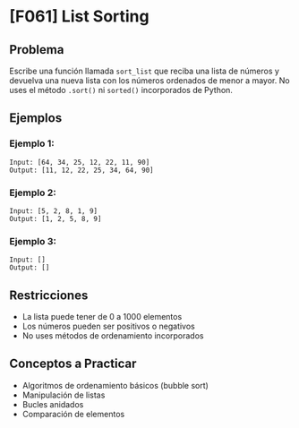 # [F061] List Sorting

## Problema

Escribe una función llamada `sort_list` que reciba una lista de números y devuelva una nueva lista con los números ordenados de menor a mayor. No uses el método `.sort()` ni `sorted()` incorporados de Python.

## Ejemplos

### Ejemplo 1:
```
Input: [64, 34, 25, 12, 22, 11, 90]
Output: [11, 12, 22, 25, 34, 64, 90]
```

### Ejemplo 2:
```
Input: [5, 2, 8, 1, 9]
Output: [1, 2, 5, 8, 9]
```

### Ejemplo 3:
```
Input: []
Output: []
```

## Restricciones
- La lista puede tener de 0 a 1000 elementos
- Los números pueden ser positivos o negativos
- No uses métodos de ordenamiento incorporados

## Conceptos a Practicar
- Algoritmos de ordenamiento básicos (bubble sort)
- Manipulación de listas
- Bucles anidados
- Comparación de elementos
